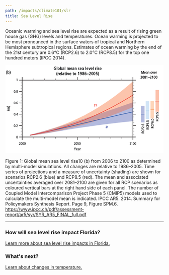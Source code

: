 ```yaml
---
path: /impacts/climate101/slr
title: Sea Level Rise
---
```


<content-header icon="sea_level_rise" title="Climate 101: Sea Level Rise"></content-header>

Oceanic warming and sea level rise are expected as a result of rising green house gas (GHG) levels and temperatures. Ocean warming is projected to be most pronounced in the surface waters of tropical and Northern Hemisphere subtropical regions. Estimates of ocean warming by the end of the 21st century are 0.6°C (RCP2.6) to 2.0°C (RCP8.5) for the top one hundred meters (IPCC 2014).

![Sea level rise chart](sea-level-rise-chart.png)

<figcaption>Figure 1: Global mean sea level rise10 (b) from 2006 to 2100 as determined by multi-model simulations. All changes are relative to 1986–2005. Time series of projections and a measure of uncertainty (shading) are shown for scenarios RCP2.6 (blue) and RCP8.5 (red). The mean and associated uncertainties averaged over 2081–2100 are given for all RCP scenarios as coloured vertical bars at the right hand side of each panel. The number of Coupled Model Intercomparison Project Phase 5 (CMIP5) models used to calculate the multi-model mean is indicated. 
IPCC AR5. 2014. Summary for Policymakers Synthesis Report. Page 9, Figure SPM.6.
<a href="https://www.ipcc.ch/pdf/assessment-report/ar5/syr/SYR_AR5_FINAL_full.pdf"  target="_blank" rel="noopener noreferrer">https://www.ipcc.ch/pdf/assessment-report/ar5/syr/SYR_AR5_FINAL_full.pdf</a>
</figcaption>

<hr class="divider" />

### How will sea level rise impact Florida?

[Learn more about sea level rise impacts in Florida.](/impacts/florida/slr)

### What's next?

[Learn about changes in temperature.](/impacts/climate101/temperature)
